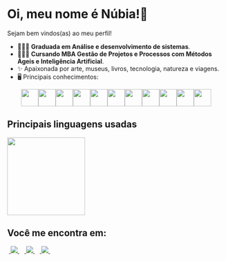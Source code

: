 # Oi, meu nome é Núbia!👋
Sejam bem vindos(as) ao meu perfil!

- 👩🏽‍💻 **Graduada em Análise e desenvolvimento de sistemas**.
- 👩🏽‍💻 **Cursando MBA Gestão de Projetos e Processos com Métodos Ágeis e Inteligência Artificial**.
- ✨ Apaixonada por arte, museus, livros, tecnologia, natureza e viagens.
- 🖥️ Principais conhecimentos:

<div style="display: flex; flex-wrap: wrap; align-items: center; justify-content: center;">
  <img width="40" height="40" src="https://cdn.jsdelivr.net/gh/devicons/devicon/icons/html5/html5-original.svg" />
  <img width="40" height="40" src="https://cdn.jsdelivr.net/gh/devicons/devicon/icons/css3/css3-original.svg" />
  <img width="40" height="40" src="https://cdn.jsdelivr.net/gh/devicons/devicon/icons/javascript/javascript-original.svg" />
  <img width="40" height="40" src="https://cdn.jsdelivr.net/gh/devicons/devicon/icons/nodejs/nodejs-original.svg" />
  <img width="40" height="40" src="https://cdn.jsdelivr.net/gh/devicons/devicon/icons/flutter/flutter-original.svg" />
  <img width="40" height="40" src="https://cdn.jsdelivr.net/gh/devicons/devicon/icons/dart/dart-original.svg" />
  <img width="40" height="40" src="https://cdn.jsdelivr.net/gh/devicons/devicon/icons/postgresql/postgresql-original.svg" />
  <img width="40" height="40" src="https://cdn.jsdelivr.net/gh/devicons/devicon/icons/mysql/mysql-original.svg" />
  <img width="40" height="40" src="https://cdn.jsdelivr.net/gh/devicons/devicon/icons/microsoftsqlserver/microsoftsqlserver-plain.svg" />
  <img width="40" height="40" src="https://cdn.jsdelivr.net/gh/devicons/devicon/icons/java/java-original.svg" />
  <img width="40" height="40" src="https://cdn.jsdelivr.net/gh/devicons/devicon/icons/selenium/selenium-original.svg" />
</div>

## Principais linguagens usadas
<img height="180em" src="https://github-readme-stats.vercel.app/api/top-langs/?username=NubiaTirabassi&layout=compact&langs_count=9&theme=dracula&hide=html,css,scss,sass&exclude_repo=SEU_REPOSITORIO_EXCLUIDO"/>

## Você me encontra em:
&nbsp;<a href="https://www.linkedin.com/in/nubia-goncalves/">
<img src="https://img.shields.io/badge/linkedin-%230077B5.svg?style=for-the-badge&logo=linkedin&logoColor=white">
</a>&nbsp;
&nbsp;<a href="https://www.instagram.com/tirabassi_nubia">
<img src="https://img.shields.io/badge/Instagram-%23E4405F.svg?style=for-the-badge&logo=Instagram&logoColor=white">
</a>&nbsp;
&nbsp;<a href="mailto:nu.ragagnin91@gmail.com">
<img src="https://img.shields.io/badge/Gmail-D14836?style=for-the-badge&logo=gmail&logoColor=white">
</a>&nbsp;

          
          
          
